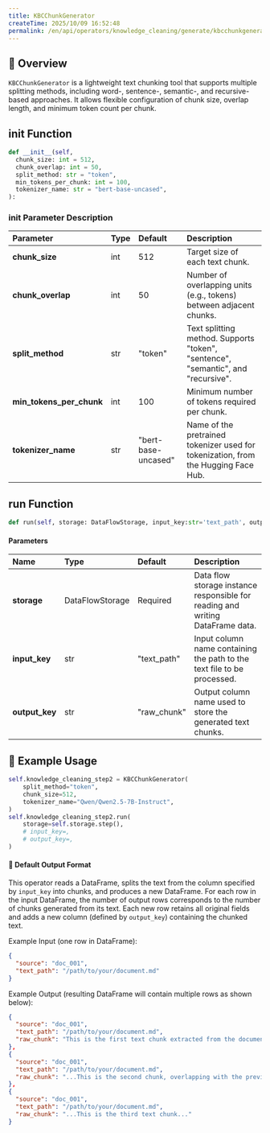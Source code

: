 ```yaml
---
title: KBCChunkGenerator
createTime: 2025/10/09 16:52:48
permalink: /en/api/operators/knowledge_cleaning/generate/kbcchunkgenerator/
---
```


## 📘 Overview

`KBCChunkGenerator` is a lightweight text chunking tool that supports multiple splitting methods, including word-, sentence-, semantic-, and recursive-based approaches. It allows flexible configuration of chunk size, overlap length, and minimum token count per chunk.

## **init** Function

```python
def __init__(self,
  chunk_size: int = 512,
  chunk_overlap: int = 50,
  split_method: str = "token",
  min_tokens_per_chunk: int = 100,
  tokenizer_name: str = "bert-base-uncased",
):
```

### init Parameter Description

| Parameter                | Type | Default             | Description                                                                        |
| :----------------------- | :--- | :------------------ | :--------------------------------------------------------------------------------- |
| **chunk_size**           | int  | 512                 | Target size of each text chunk.                                                    |
| **chunk_overlap**        | int  | 50                  | Number of overlapping units (e.g., tokens) between adjacent chunks.                |
| **split_method**         | str  | "token"             | Text splitting method. Supports "token", "sentence", "semantic", and "recursive".  |
| **min_tokens_per_chunk** | int  | 100                 | Minimum number of tokens required per chunk.                                       |
| **tokenizer_name**       | str  | "bert-base-uncased" | Name of the pretrained tokenizer used for tokenization, from the Hugging Face Hub. |

## run Function

```python
def run(self, storage: DataFlowStorage, input_key:str='text_path', output_key:str="raw_chunk")
```

#### Parameters

| Name           | Type            | Default     | Description                                                                    |
| :------------- | :-------------- | :---------- | :----------------------------------------------------------------------------- |
| **storage**    | DataFlowStorage | Required    | Data flow storage instance responsible for reading and writing DataFrame data. |
| **input_key**  | str             | "text_path" | Input column name containing the path to the text file to be processed.        |
| **output_key** | str             | "raw_chunk" | Output column name used to store the generated text chunks.                    |

## 🧠 Example Usage

```python
self.knowledge_cleaning_step2 = KBCChunkGenerator(
    split_method="token",
    chunk_size=512,
    tokenizer_name="Qwen/Qwen2.5-7B-Instruct",
)
self.knowledge_cleaning_step2.run(
    storage=self.storage.step(),
    # input_key=,
    # output_key=,
)
```

#### 🧾 Default Output Format

This operator reads a DataFrame, splits the text from the column specified by `input_key` into chunks, and produces a new DataFrame. For each row in the input DataFrame, the number of output rows corresponds to the number of chunks generated from its text. Each new row retains all original fields and adds a new column (defined by `output_key`) containing the chunked text.

Example Input (one row in DataFrame):

```json
{
  "source": "doc_001",
  "text_path": "/path/to/your/document.md"
}
```

Example Output (resulting DataFrame will contain multiple rows as shown below):

```json
{
  "source": "doc_001",
  "text_path": "/path/to/your/document.md",
  "raw_chunk": "This is the first text chunk extracted from the document..."
},
{
  "source": "doc_001",
  "text_path": "/path/to/your/document.md",
  "raw_chunk": "...This is the second chunk, overlapping with the previous one..."
},
{
  "source": "doc_001",
  "text_path": "/path/to/your/document.md",
  "raw_chunk": "...This is the third text chunk..."
}
```
